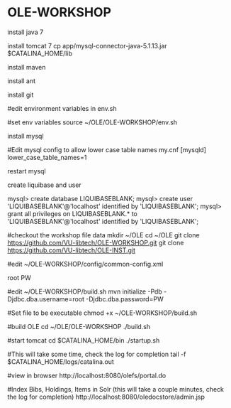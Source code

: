 OLE-WORKSHOP
============
install java 7

install tomcat 7
cp app/mysql-connector-java-5.1.13.jar $CATALINA_HOME/lib

install maven

install ant

install git

#edit environment variables in env.sh

#set env variables
source ~/OLE/OLE-WORKSHOP/env.sh

install mysql

#Edit mysql config to allow lower case table names
my.cnf
[mysqld]
lower_case_table_names=1

restart mysql

create liquibase and user

mysql> create database LIQUIBASEBLANK;
mysql> create user 'LIQUIBASEBLANK'@'localhost' identified by 'LIQUIBASEBLANK';
mysql> grant all privileges on LIQUIBASEBLANK.* to 'LIQUIBASEBLANK'@'localhost' identified by 'LIQUIBASEBLANK';

#checkout the workshop file data
mkdir ~/OLE
cd ~/OLE
git clone https://github.com/VU-libtech/OLE-WORKSHOP.git
git clone https://github.com/VU-libtech/OLE-INST.git

#edit ~/OLE-WORKSHOP/config/common-config.xml
<param name="mysql.dba.username">root</param>
<param name="mysql.dba.password">PW</param>

#edit ~/OLE-WORKSHOP/build.sh
mvn initialize -Pdb -Djdbc.dba.username=root -Djdbc.dba.password=PW

#Set file to be executable
chmod +x ~/OLE-WORKSHOP/build.sh

#build OLE
cd ~/OLE/OLE-WORKSHOP
./build.sh

#start tomcat
cd $CATALINA_HOME/bin
./startup.sh

#This will take some time, check the log for completion
tail -f $CATALINA_HOME/logs/catalina.out

#view in browser
http://localhost:8080/olefs/portal.do

#Index Bibs, Holdings, Items in Solr (this will take a couple minutes, check the log for completion)
http://localhost:8080/oledocstore/admin.jsp

